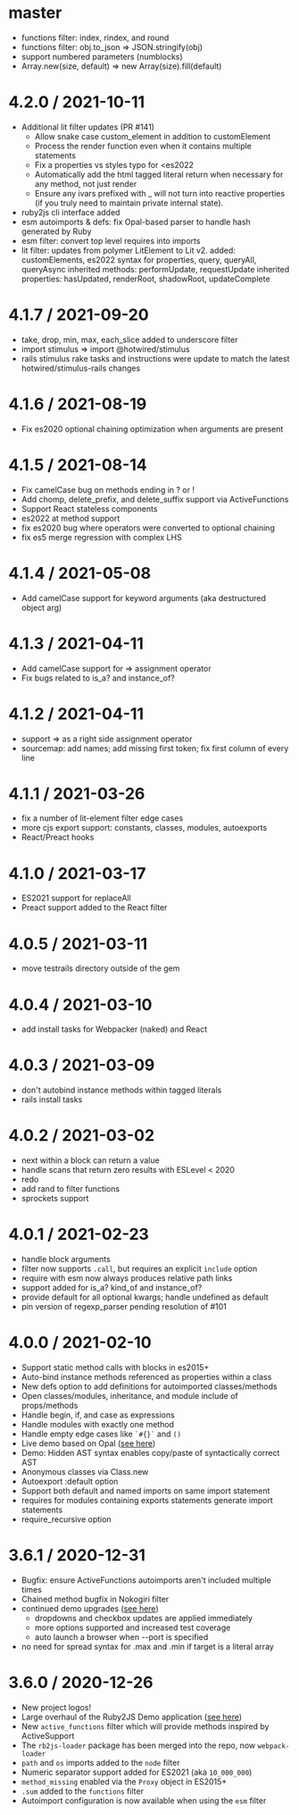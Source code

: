 # master 

* functions filter: index, rindex, and round
* functions filter: obj.to_json => JSON.stringify(obj)
* support numbered parameters (numblocks)
* Array.new(size, default) => new Array(size).fill(default)

# 4.2.0 / 2021-10-11

* Additional lit filter updates (PR #141)
  * Allow snake case custom_element in addition to customElement
  * Process the render function even when it contains multiple statements
  * Fix a properties vs styles typo for <es2022
  * Automatically add the html tagged literal return when necessary for any method, not just render
  * Ensure any ivars prefixed with _ will not turn into reactive properties (if you truly need to maintain private internal state).
* ruby2js cli interface added
* esm autoimports & defs: fix Opal-based parser to handle hash generated by Ruby
* esm filter: convert top level requires into imports
* lit filter: updates from polymer LitElement to Lit v2.
  added: customElements, es2022 syntax for properties,
  query, queryAll, queryAsync
  inherited methods: performUpdate, requestUpdate
  inherited properties: hasUpdated, renderRoot, shadowRoot, updateComplete

# 4.1.7 / 2021-09-20

* take, drop, min, max, each_slice added to underscore filter
* import stimulus => import @hotwired/stimulus
* rails stimulus rake tasks and instructions were update to match
  the latest hotwired/stimulus-rails changes

# 4.1.6 / 2021-08-19

* Fix es2020 optional chaining optimization when arguments are present

# 4.1.5 / 2021-08-14

* Fix camelCase bug on methods ending in ? or !
* Add chomp, delete_prefix, and delete_suffix support via ActiveFunctions
* Support React stateless components
* es2022 at method support
* fix es2020 bug where operators were converted to optional chaining
* fix es5 merge regression with complex LHS

# 4.1.4 / 2021-05-08

* Add camelCase support for keyword arguments (aka destructured object arg)

# 4.1.3 / 2021-04-11

* Add camelCase support for => assignment operator
* Fix bugs related to is_a? and instance_of?

# 4.1.2 / 2021-04-11

* support => as a right side assignment operator
* sourcemap: add names; add missing first token; 
   fix first column of every line

# 4.1.1 / 2021-03-26

* fix a number of lit-element filter edge cases
* more cjs export support: constants, classes, modules, autoexports
* React/Preact hooks

# 4.1.0 / 2021-03-17

* ES2021 support for replaceAll
* Preact support added to the React filter

# 4.0.5 / 2021-03-11

* move testrails directory outside of the gem

# 4.0.4 / 2021-03-10

* add install tasks for Webpacker (naked) and React

# 4.0.3 / 2021-03-09

* don't autobind instance methods within tagged literals
* rails install tasks

# 4.0.2 / 2021-03-02

* next within a block can return a value
* handle scans that return zero results with ESLevel < 2020
* redo
* add rand to filter functions
* sprockets support

# 4.0.1 / 2021-02-23

* handle block arguments
* filter now supports `.call`, but requires an explicit `include` option
* require with esm now always produces relative path links
* support added for is_a? kind_of and instance_of?
* provide default for all optional kwargs; handle undefined as default
* pin version of regexp_parser pending resolution of #101

# 4.0.0 / 2021-02-10

* Support static method calls with blocks in es2015+
* Auto-bind instance methods referenced as properties within a class
* New defs option to add definitions for autoimported classes/methods
* Open classes/modules, inheritance, and module include of props/methods
* Handle begin, if, and case as expressions
* Handle modules with exactly one method
* Handle empty edge cases like `` `#{}` `` and `()`
* Live demo based on Opal ([see here](https://ruby2js.com/demo))
* Demo: Hidden AST syntax enables copy/paste of syntactically correct AST
* Anonymous classes via Class.new
* Autoexport :default option
* Support both default and named imports on same import statement
* requires for modules containing exports statements generate import statements
* require_recursive option

# 3.6.1 / 2020-12-31

* Bugfix: ensure ActiveFunctions autoimports aren't included multiple times
* Chained method bugfix in Nokogiri filter
* continued demo upgrades ([see here](https://intertwingly.net/projects/ruby2js))
    * dropdowns and checkbox updates are applied immediately
    * more options supported and increased test coverage
    * auto launch a browser when --port is specified
* no need for spread syntax for .max and .min if target is a literal array

# 3.6.0 / 2020-12-26

* New project logos!
* Large overhaul of the Ruby2JS Demo application ([see here](https://intertwingly.net/projects/ruby2js))
* New `active_functions` filter which will provide methods inspired by ActiveSupport
* The `rb2js-loader` package has been merged into the repo, now `webpack-loader`
* `path` and `os` imports added to the `node` filter
* Numeric separator support added for ES2021 (aka `10_000_000`)
* `method_missing` enabled via the `Proxy` object in ES2015+
* `.sum` added to the `functions` filter
* Autoimport configuration is now available when using the `esm` filter
